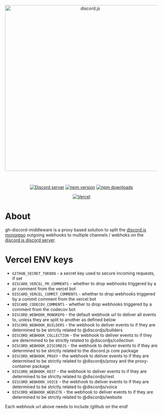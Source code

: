 <div align="center">
  <br />
  <p>
    <a href="https://discord.js.org"><img src="https://discord.js.org/static/logo.svg" width="546" alt="discord.js" /></a>
  </p>
  <br />
  <p>
    <a href="https://discord.gg/djs"><img src="https://img.shields.io/discord/222078108977594368?color=5865F2&logo=discord&logoColor=white" alt="Discord server" /></a>
    <a href="https://www.npmjs.com/package/discord.js"><img src="https://img.shields.io/npm/v/discord.js.svg?maxAge=3600" alt="npm version" /></a>
    <a href="https://www.npmjs.com/package/discord.js"><img src="https://img.shields.io/npm/dt/discord.js.svg?maxAge=3600" alt="npm downloads" /></a>
  </p>
  <p>
		<a href="https://vercel.com/?utm_source=discordjs&utm_campaign=oss"><img src="https://raw.githubusercontent.com/discordjs/discord.js/main/.github/powered-by-vercel.svg" alt="Vercel" /></a>
	</p>
</div>

# About

gh-discord-middleware is a proxy based solution to split the [discord.js monorepo](https://github.com/discordjs/discord.js) outgoing webhooks to multiple channels / webhoks on the [discord.js discord server](https://discord.gg/djs).

# Vercel ENV keys

- `GITHUB_SECRET_TOK0EN` - a secret key used to secure incoming requests, if set
- `DISCARD_VERCEL_PR_COMMENTS` - whether to drop webhooks triggered by a pr comment from the vercel bot
- `DISCARD_VERCEL_COMMIT_COMMENTS` - whether to drop webhooks triggered by a commit comment from the vercel bot
- `DISCARD_CODECOV_COMMENTS` - whether to drop webhooks triggered by a comment from the codecov bot
- `DISCORD_WEBHOOK_MONOREPO` - the default webhook url to deliver all events to, unless they are split to another as defined below
- `DISCORD_WEBHOOK_BUILDERS` - the webhook to deliver events to if they are determined to be strictly related to @discordjs/builders
- `DISCORD_WEBHOOK_COLLECTION` - the webhook to deliver events to if they are determined to be strictly related to @discordjs/collection
- `DISCORD_WEBHOOK_DISCORDJS` - the webhook to deliver events to if they are determined to be strictly related to the discord.js core package
- `DISCORD_WEBHOOK_PROXY` - the webhook to deliver events to if they are determined to be strictly related to @discordjs/proxy and the proxy-container package
- `DISCORD_WEBHOOK_REST` - the webhook to deliver events to if they are determined to be strictly related to @discordjs/rest
- `DISCORD_WEBHOOK_VOICE` - the webhook to deliver events to if they are determined to be strictly related to @discordjs/voice
- `DISCORD_WEBHOOK_WEBSITE` - the webhook to deliver events to if they are determined to be strictly related to @discordjs/website

Each webhook url above needs to include /github on the end!
